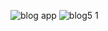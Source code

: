 
![blog app](https://github.com/Sakib-203-15-3883/Blog-for-programmer-/assets/126604780/ba1299db-f098-4ec2-a470-73af40f95883)
![blog5 1](https://github.com/Sakib-203-15-3883/Blog-for-programmer-/assets/126604780/9f57ba55-ce03-4bf7-9585-13bb41acd571)
